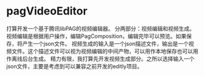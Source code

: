 # pagVideoEditor
打算开发一个基于腾讯libPAG的视频编辑器。
分两部分：视频编辑和视频生成。
视频编辑是根据用户操作，编辑PagComposition，编辑完毕可以预览。如果保存，将产生一个json文件。
视频生成的输入是一个json描述文件，输出是一个视频文件。这个描述文件可以视为视频编辑的中间产物，可以用作本地保存也可以用作离线后台生成。
精力有限，我打算先开发视频生成部分。之所以选择输入一个json文件，主要是考虑到可以兼容之前开发的editly项目。

